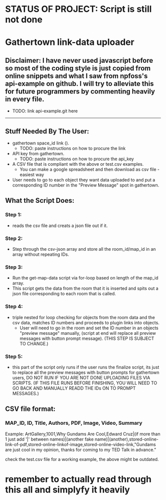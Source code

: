 # STATUS OF PROJECT: Script is still not done
# Gathertown link-data uploader

## Disclaimer: I have never used javascript before so most of the coding style is just copied from online snippets and what I saw from npfoss's api-example on github. I will try to alleviate this for future programmers by commenting heavily in every file.
- TODO: link api-example.git here
---


## Stuff Needed By The User:
- gathertown space_id link ().
  - TODO: paste instructions on how to procure the link
- API key from gathertown.
  - TODO: paste instructions on how to procure the api_key
- A CSV file that is compliant with the above or test.csv examples. 
  - You can make a google spreadsheet and then download as csv file - easiest way
- User needs to go to each object they want data uploaded to and put a corresponding ID number in the "Preview Message" spot in gathertown.

## What the Script Does:

### Step 1:

- reads the csv file and creats a json file out if it.

### Step 2:

- Step through the csv-json array and store all the room_id/map_id in an array without repeating IDs.

### Step 3:

- Run the get-map-data script via for-loop based on length of the map_id array.
- This script gets the data from the room that it is inserted and spits out a json file corresponding to each room that is called.

### Step 4:

- triple nested for loop checking for objects from the room data and the csv data, matches ID numbers and proceeds to plugin links into objects.
  - User will need to go in the room and set the ID number in an objects "preview message" manually, (script at end will replace all preview messages with button prompt message). (THIS STEP IS SUBJECT TO CHANGE.)
  
### Step 5: 

- this part of the script only runs if the user runs the finalize script, its just to replace all the preview messages with button prompts for gathertown users, DO NOT RUN IF YOU ARE NOT DONE UPLOADING FILES VIA SCRIPTS.
(IF THIS FILE RUNS BEFORE FINISHING, YOU WILL NEED TO GO BACK AND MANUALLY READD THE IDs ON TO PROMPT MESSAGES.)

## CSV file format:
### MAP_ID, ID, Title, Authors, PDF, Image, Video, Summary

Example: ArtGallery,1001,Why Gundams Are Cool,Edward Cruz|(if more than 1 just add '|' between names)|(another fake name)|(another),stored-online-link-of-pdf,stored-online-linkof-image,stored-online-video-link,"Gundams are just cool in my opinion, thanks for coming to my TED Talk in advance."

check the test.csv file for a working example, the above might be outdated.


# remember to actually read through this all and simplyfy it heavily
